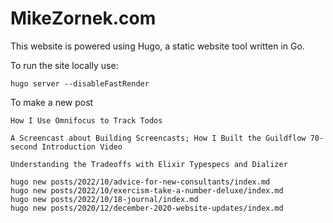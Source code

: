 # MikeZornek.com

This website is powered using Hugo, a static website tool written in Go.

To run the site locally use:

    hugo server --disableFastRender

To make a new post

    How I Use Omnifocus to Track Todos

    A Screencast about Building Screencasts; How I Built the Guildflow 70-second Introduction Video

    Understanding the Tradeoffs with Elixir Typespecs and Dializer

    hugo new posts/2022/10/advice-for-new-consultants/index.md
    hugo new posts/2022/10/exercism-take-a-number-deluxe/index.md
    hugo new posts/2022/10/18-journal/index.md
    hugo new posts/2020/12/december-2020-website-updates/index.md
